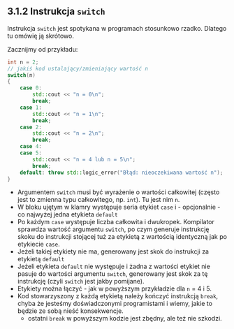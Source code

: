 ## 3.1.2 Instrukcja `switch`

Instrukcja `switch` jest spotykana w programach stosunkowo rzadko. Dlatego tu omówię ją skrótowo.

Zacznijmy od przykładu:

```c++  
int n = 2;
// jakiś kod ustalający/zmieniający wartość n
switch(n)
{
    case 0: 
        std::cout << "n = 0\n";
        break;
    case 1: 
        std::cout << "n = 1\n";
        break;
    case 2: 
        std::cout << "n = 2\n";
        break;
    case 4: 
    case 5:
        std::cout << "n = 4 lub n = 5\n";
        break;
    default: throw std::logic_error("Błąd: nieoczekiwana wartość n"); 
}
```

- Argumentem `switch` musi być wyrażenie o wartości całkowitej (często jest to zmienna typu całkowitego, np. `int`). Tu jest nim `n`. 
- W bloku ujętym w klamry występuje seria etykiet `case` i - opcjonalnie - co najwyżej jedna etykieta `default`
- Po każdym `case` występuje liczba całkowita i dwukropek. Kompilator sprawdza wartość argumentu `switch`, po czym generuje instrukcję skoku do instrukcji stojącej tuż za etykietą z  wartością identyczną jak po etykiecie `case`. 
- Jeżeli takiej etykiety nie ma, generowany jest skok do instrukcji za etykietą `default`
- Jeżeli etykieta `default` nie występuje i żadna z wartości etykiet nie pasuje do wartości argumentu `switch`,  generowany jest skok za tę instrukcję (czyli `switch` jest jakby pomijane).
- Etykiety można łączyć - jak w powyższym przykładzie dla `n` = 4 i 5.
- Kod stowarzyszony z każdą etykietą należy kończyć instrukcją `break`, chyba że jesteśmy doświadczonymi programistami i wiemy, jakie to będzie ze sobą nieść konsekwencje. 
  - ostatni `break` w powyższym kodzie jest zbędny, ale też nie szkodzi.